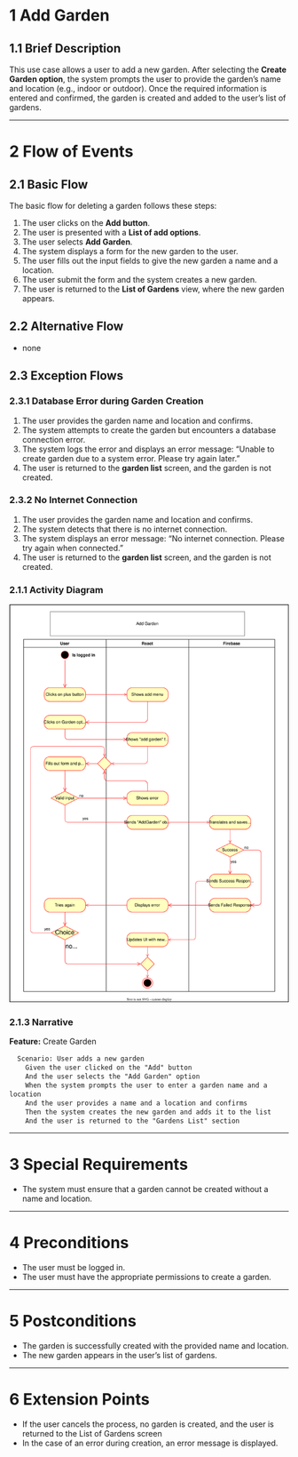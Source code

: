 # 1 Add Garden

## 1.1 Brief Description

This use case allows a user to add a new garden. After selecting the **Create Garden option**, the system prompts the user to provide the garden’s name and location (e.g., indoor or outdoor). Once the required information is entered and confirmed, the garden is created and added to the user’s list of gardens.

---

# 2 Flow of Events

## 2.1 Basic Flow

The basic flow for deleting a garden follows these steps:

1. The user clicks on the **Add button**.
2. The user is presented with a **List of add options**.
3. The user selects **Add Garden**.
4. The system displays a form for the new garden to the user.
5. The user fills out the input fields to give the new garden a name and a location.
6. The user submit the form and the system creates a new garden.
7. The user is returned to the **List of Gardens** view, where the new garden appears.

## 2.2 Alternative Flow
- none

## 2.3 Exception Flows

### 2.3.1 Database Error during Garden Creation
1.	The user provides the garden name and location and confirms.
2.	The system attempts to create the garden but encounters a database connection error.
3.	The system logs the error and displays an error message: “Unable to create garden due to a system error. Please try again later.”
4.	The user is returned to the **garden list** screen, and the garden is not created.

### 2.3.2 No Internet Connection
1.	The user provides the garden name and location and confirms.
2.	The system detects that there is no internet connection.
3.	The system displays an error message: “No internet connection. Please try again when connected.”
4.	The user is returned to the **garden list** screen, and the garden is not created.

### 2.1.1 Activity Diagram

![UML flowchart](https://github.com/DHBW-Malte/gardeningApp/blob/main/docs/assets/svg/useCaseDiagrams/addGarden.drawio.svg)

### 2.1.3 Narrative

**Feature:** Create Garden

```gherkin
  Scenario: User adds a new garden
    Given the user clicked on the "Add" button
    And the user selects the "Add Garden" option
    When the system prompts the user to enter a garden name and a location
    And the user provides a name and a location and confirms
    Then the system creates the new garden and adds it to the list
    And the user is returned to the "Gardens List" section
```

---

# 3 Special Requirements

- The system must ensure that a garden cannot be created without a name and location.

---

# 4 Preconditions

- The user must be logged in.
- The user must have the appropriate permissions to create a garden.

---

# 5 Postconditions

- The garden is successfully created with the provided name and location.
- The new garden appears in the user’s list of gardens.

---

# 6 Extension Points

- If the user cancels the process, no garden is created, and the user is returned to the List of Gardens screen
- In the case of an error during creation, an error message is displayed.
